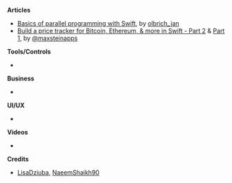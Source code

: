 **Articles**

* [Basics of parallel programming with Swift](https://medium.com/flawless-app-stories/basics-of-parallel-programming-with-swift-93fee8425287), by [olbrich_jan](https://twitter.com/olbrich_jan)
* [Build a price tracker for Bitcoin, Ethereum, & more in Swift - Part 2](https://maxste.in/build-a-cryptocurrency-price-tracker-in-swift-f3ae74621730) & [Part 1](https://maxste.in/build-an-ethereum-bitcoin-price-tracking-app-in-swift-f467b7f3ae35), by [@maxsteinapps](https://twitter.com/maxsteinapps)

**Tools/Controls**

* 

**Business**

* 

**UI/UX**

* 

**Videos**

* 

**Credits**

* [LisaDziuba](https://github.com/LisaDziuba), [NaeemShaikh90](https://github.com/naeemshaikh90)
